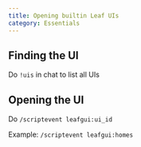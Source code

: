 ```yaml
---
title: Opening builtin Leaf UIs
category: Essentials
---
```


## Finding the UI

Do `!uis` in chat to list all UIs

## Opening the UI

Do `/scriptevent leafgui:ui_id`

Example: `/scriptevent leafgui:homes`